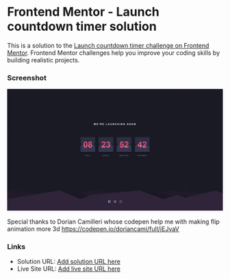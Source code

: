 # Frontend Mentor - Launch countdown timer solution

This is a solution to the [Launch countdown timer challenge on Frontend Mentor](https://www.frontendmentor.io/challenges/launch-countdown-timer-N0XkGfyz-). Frontend Mentor challenges help you improve your coding skills by building realistic projects.

### Screenshot

![](./screenshot.png)

Special thanks to
Dorian Camilleri whose codepen help me with making flip animation more 3d https://codepen.io/doriancami/full/jEJvaV

### Links

- Solution URL: [Add solution URL here]((https://github.com/13NOONE37/Launch-countdown-timer))
- Live Site URL: [Add live site URL here]((https://13noone37.github.io/Launch-countdown-timer/))
